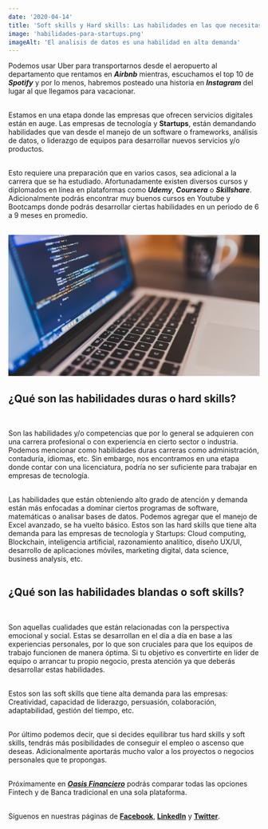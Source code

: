 ```yaml
--- 
date: '2020-04-14' 
title: 'Soft skills y Hard skills: Las habilidades en las que necesitas invertir' 
image: 'habilidades-para-startups.png'
imageAlt: 'El analisis de datos es una habilidad en alta demanda'
--- 
```


Podemos usar Uber para transportarnos desde el aeropuerto al departamento que rentamos en ***Airbnb*** mientras, escuchamos el top 10 de ***Spotify*** y por lo menos, habremos posteado una historia en ***Instagram*** del lugar al que llegamos para vacacionar. <br/><br/>

Estamos en una etapa donde las empresas que ofrecen servicios digitales están en auge. Las empresas de tecnología y **Startups**, están demandando habilidades que van desde el manejo de un software o frameworks, análisis de datos, o liderazgo de equipos para desarrollar nuevos servicios y/o productos. <br/><br/>

Esto requiere una preparación que en varios casos, sea adicional a la carrera que se ha estudiado. Afortunadamente existen diversos cursos y diplomados en línea en plataformas como ***Udemy***, ***Coursera*** o ***Skillshare***. Adicionalmente podrás encontrar muy buenos cursos en Youtube y Bootcamps donde podrás desarrollar ciertas habilidades en un periodo de 6 a 9 meses en promedio. <br/><br/>

![Aprender a programar se ha vuelto cada vez mas importante](coding-bootcamp.png) <br/>

## ¿Qué son las habilidades duras o hard skills?
<br/>

Son las habilidades y/o competencias que por lo general se adquieren con una carrera profesional o con experiencia en cierto sector o industria. Podemos mencionar como habilidades duras carreras como administración, contaduría, idiomas, etc. Sin embargo, nos encontramos en una etapa donde contar con una licenciatura, podría no ser suficiente para trabajar en empresas de tecnología. <br/><br/>

Las habilidades que están obteniendo alto grado de atención y demanda están más enfocadas a dominar ciertos programas de software, matemáticas o analisar bases de datos. Podemos agregar que el manejo de Excel avanzado, se ha vuelto básico.
Estos son las hard skills que tiene alta demanda para las empresas de tecnología y Startups: Cloud computing, Blockchain, inteligencia artificial, razonamiento analítico, diseño UX/UI, desarrollo de aplicaciones móviles, marketing digital, data science, business analysis, etc. <br/><br/>

## ¿Qué son las habilidades blandas o soft skills?
<br/>

Son aquellas cualidades que están relacionadas con la perspectiva emocional y social. Estas se desarrollan en el día a día en base a las experiencias personales, por lo que son cruciales para que los equipos de trabajo funcionen de manera óptima. Si tu objetivo es convertirte en lider de equipo o arrancar tu propio negocio, presta atención ya que deberás desarrollar estas habilidades. <br/><br/>

Estos son las soft skills que tiene alta demanda para las empresas: Creatividad, capacidad de liderazgo, persuasión, colaboración, adaptabilidad, gestión del tiempo, etc. <br/><br/>

Por último podemos decir, que si decides equilibrar tus hard skills y soft skills, tendrás más posibilidades de conseguir el empleo o ascenso que deseas. Adicionalmente aportarás mucho valor a los proyectos o negocios personales que te propongas. <br/><br/>

Próximamente en ***[Oasis Financiero](https://www.oasisfinanciero.mx)*** podrás comparar todas las opciones Fintech y de Banca tradicional en una sola plataforma. <br/><br/>

Síguenos en nuestras páginas de **[Facebook](https://facebook.com/oasisfinanciero)**, **[LinkedIn](https://www.linkedin.com/company/oasisfinanciero/)** y **[Twitter](https://twitter.com/oasisfintech)**.